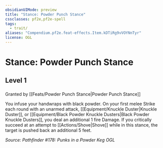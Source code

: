 ```yaml
---
obsidianUIMode: preview
title: "Stance: Powder Punch Stance"
cssclasses: pf2e,pf2e-spell
tags:
  - trait/
aliases: "Compendium.pf2e.feat-effects.Item.kDTiRg9vVOYNnTyr"
license: OGL
---
```

# Stance: Powder Punch Stance
## Level 1
### 






Granted by [[Feats/Powder Punch Stance|Powder Punch Stance]]

You infuse your handwraps with black powder. On your first melee Strike each round with an unarmed attack, [[Equipment/Knuckle Duster|Knuckle Duster]], or [[Equipment/Black Powder Knuckle Dusters|Black Powder Knuckle Dusters]], you deal an additional 1 fire Damage. If you critically succeed at an attempt to [[Actions/Shove|Shove]] while in this stance, the target is pushed back an additional 5 feet.

*Source: Pathfinder #178: Punks in a Powder Keg*
*OGL*